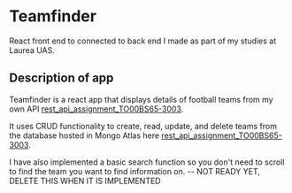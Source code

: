# Teamfinder

React front end to connected to back end I made as part of my studies at Laurea UAS.

## Description of app

Teamfinder is a react app that displays details of football teams from my own API [rest_api_assignment_TO00BS65-3003](https://github.com/MattiHel85/rest_api_assignment_TO00BS65-3003).

It uses CRUD functionality to create, read, update, and delete teams from the database hosted in Mongo Atlas here [rest_api_assignment_TO00BS65-3003](https://football-teams-rest-api-assignment.onrender.com/api/).

I have also implemented a basic search function so you don't need to scroll to find the team you want to find information on. -- NOT READY YET, DELETE THIS WHEN IT IS IMPLEMENTED
